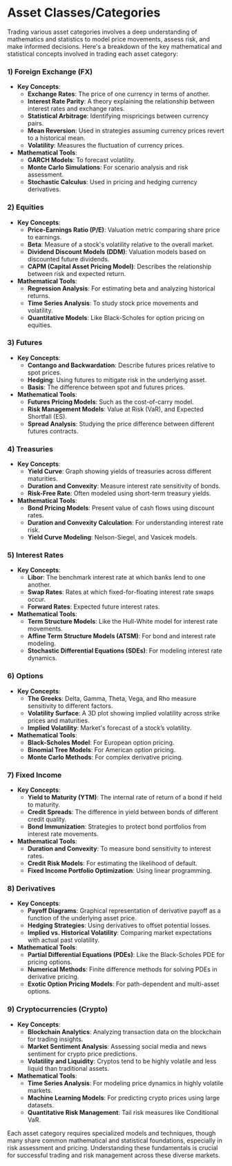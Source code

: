 # Asset Classes/Categories
Trading various asset categories involves a deep understanding of mathematics and statistics to model price movements, assess risk, and make informed decisions. Here's a breakdown of the key mathematical and statistical concepts involved in trading each asset category:

### 1) **Foreign Exchange (FX)**
   - **Key Concepts**: 
     - **Exchange Rates**: The price of one currency in terms of another.
     - **Interest Rate Parity**: A theory explaining the relationship between interest rates and exchange rates.
     - **Statistical Arbitrage**: Identifying mispricings between currency pairs.
     - **Mean Reversion**: Used in strategies assuming currency prices revert to a historical mean.
     - **Volatility**: Measures the fluctuation of currency prices.
   - **Mathematical Tools**: 
     - **GARCH Models**: To forecast volatility.
     - **Monte Carlo Simulations**: For scenario analysis and risk assessment.
     - **Stochastic Calculus**: Used in pricing and hedging currency derivatives.

### 2) **Equities**
   - **Key Concepts**:
     - **Price-Earnings Ratio (P/E)**: Valuation metric comparing share price to earnings.
     - **Beta**: Measure of a stock's volatility relative to the overall market.
     - **Dividend Discount Models (DDM)**: Valuation models based on discounted future dividends.
     - **CAPM (Capital Asset Pricing Model)**: Describes the relationship between risk and expected return.
   - **Mathematical Tools**:
     - **Regression Analysis**: For estimating beta and analyzing historical returns.
     - **Time Series Analysis**: To study stock price movements and volatility.
     - **Quantitative Models**: Like Black-Scholes for option pricing on equities.

### 3) **Futures**
   - **Key Concepts**:
     - **Contango and Backwardation**: Describe futures prices relative to spot prices.
     - **Hedging**: Using futures to mitigate risk in the underlying asset.
     - **Basis**: The difference between spot and futures prices.
   - **Mathematical Tools**:
     - **Futures Pricing Models**: Such as the cost-of-carry model.
     - **Risk Management Models**: Value at Risk (VaR), and Expected Shortfall (ES).
     - **Spread Analysis**: Studying the price difference between different futures contracts.

### 4) **Treasuries**
   - **Key Concepts**:
     - **Yield Curve**: Graph showing yields of treasuries across different maturities.
     - **Duration and Convexity**: Measure interest rate sensitivity of bonds.
     - **Risk-Free Rate**: Often modeled using short-term treasury yields.
   - **Mathematical Tools**:
     - **Bond Pricing Models**: Present value of cash flows using discount rates.
     - **Duration and Convexity Calculation**: For understanding interest rate risk.
     - **Yield Curve Modeling**: Nelson-Siegel, and Vasicek models.

### 5) **Interest Rates**
   - **Key Concepts**:
     - **Libor**: The benchmark interest rate at which banks lend to one another.
     - **Swap Rates**: Rates at which fixed-for-floating interest rate swaps occur.
     - **Forward Rates**: Expected future interest rates.
   - **Mathematical Tools**:
     - **Term Structure Models**: Like the Hull-White model for interest rate movements.
     - **Affine Term Structure Models (ATSM)**: For bond and interest rate modeling.
     - **Stochastic Differential Equations (SDEs)**: For modeling interest rate dynamics.

### 6) **Options**
   - **Key Concepts**:
     - **The Greeks**: Delta, Gamma, Theta, Vega, and Rho measure sensitivity to different factors.
     - **Volatility Surface**: A 3D plot showing implied volatility across strike prices and maturities.
     - **Implied Volatility**: Market's forecast of a stock’s volatility.
   - **Mathematical Tools**:
     - **Black-Scholes Model**: For European option pricing.
     - **Binomial Tree Models**: For American option pricing.
     - **Monte Carlo Methods**: For complex derivative pricing.
  
### 7) **Fixed Income**
   - **Key Concepts**:
     - **Yield to Maturity (YTM)**: The internal rate of return of a bond if held to maturity.
     - **Credit Spreads**: The difference in yield between bonds of different credit quality.
     - **Bond Immunization**: Strategies to protect bond portfolios from interest rate movements.
   - **Mathematical Tools**:
     - **Duration and Convexity**: To measure bond sensitivity to interest rates.
     - **Credit Risk Models**: For estimating the likelihood of default.
     - **Fixed Income Portfolio Optimization**: Using linear programming.

### 8) **Derivatives**
   - **Key Concepts**:
     - **Payoff Diagrams**: Graphical representation of derivative payoff as a function of the underlying asset price.
     - **Hedging Strategies**: Using derivatives to offset potential losses.
     - **Implied vs. Historical Volatility**: Comparing market expectations with actual past volatility.
   - **Mathematical Tools**:
     - **Partial Differential Equations (PDEs)**: Like the Black-Scholes PDE for pricing options.
     - **Numerical Methods**: Finite difference methods for solving PDEs in derivative pricing.
     - **Exotic Option Pricing Models**: For path-dependent and multi-asset options.

### 9) **Cryptocurrencies (Crypto)**
   - **Key Concepts**:
     - **Blockchain Analytics**: Analyzing transaction data on the blockchain for trading insights.
     - **Market Sentiment Analysis**: Assessing social media and news sentiment for crypto price predictions.
     - **Volatility and Liquidity**: Cryptos tend to be highly volatile and less liquid than traditional assets.
   - **Mathematical Tools**:
     - **Time Series Analysis**: For modeling price dynamics in highly volatile markets.
     - **Machine Learning Models**: For predicting crypto prices using large datasets.
     - **Quantitative Risk Management**: Tail risk measures like Conditional VaR.

Each asset category requires specialized models and techniques, though many share common mathematical and statistical foundations, especially in risk assessment and pricing. Understanding these fundamentals is crucial for successful trading and risk management across these diverse markets.

